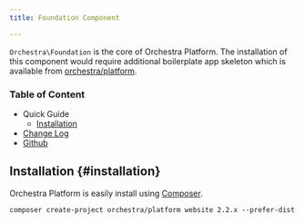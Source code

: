 ```yaml
---
title: Foundation Component

---
```


`Orchestra\Foundation` is the core of Orchestra Platform. The installation of this component would require additional boilerplate app skeleton which is available from [orchestra/platform](https://github.com/orchestral/platform).

### Table of Content

* Quick Guide
  - [Installation](#installation)
* [Change Log](/docs/2.2/components/foundation/changes#v2-2)
* [Github](https://github.com/orchestral/foundation)

## Installation {#installation}

Orchestra Platform is easily install using [Composer](http://getcomposer.org).

	composer create-project orchestra/platform website 2.2.x --prefer-dist
